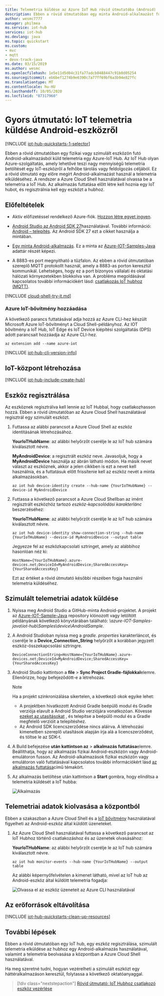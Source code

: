 ```yaml
---
title: Telemetria küldése az Azure IoT Hub rövid útmutatóba (Android) | Microsoft Docs
description: Ebben a rövid útmutatóban egy minta Android-alkalmazást futtat, amely szimulált telemetria küld egy IoT hubhoz, és beolvassa a telemetria a IoT hub-ból a felhőben történő feldolgozásra.
author: wesmc7777
manager: philmea
ms.service: iot-hub
services: iot-hub
ms.devlang: java
ms.topic: quickstart
ms.custom:
- mvc
- mqtt
- devx-track-java
ms.date: 03/15/2019
ms.author: wesmc
ms.openlocfilehash: 1e5e11d5d04c31fa77adcb0488447c91b0d05254
ms.sourcegitcommit: eb6bef1274b9e6390c7a77ff69bf6a3b94e827fc
ms.translationtype: MT
ms.contentlocale: hu-HU
ms.lasthandoff: 10/05/2020
ms.locfileid: "87317960"
---
```

# <a name="quickstart-send-iot-telemetry-from-an-android-device"></a>Gyors útmutató: IoT telemetria küldése Android-eszközről

[!INCLUDE [iot-hub-quickstarts-1-selector](../../includes/iot-hub-quickstarts-1-selector.md)]

Ebben a rövid útmutatóban egy fizikai vagy szimulált eszközön futó Android-alkalmazásból küld telemetria egy Azure-IoT Hub. Az IoT Hub olyan Azure-szolgáltatás, amely lehetővé teszi nagy mennyiségű telemetria betöltését egy IoT-eszközről a felhőbe tárolás vagy feldolgozás céljából. Ez a rövid útmutató egy előre megírt Android-alkalmazást használ a telemetria elküldéséhez. A rendszer a Azure Cloud Shell használatával olvassa be a telemetria a IoT Hub. Az alkalmazás futtatása előtt létre kell hoznia egy IoT hubot, és regisztrálnia kell egy eszközt a hubhoz.

## <a name="prerequisites"></a>Előfeltételek

* Aktív előfizetéssel rendelkező Azure-fiók. [Hozzon létre egyet ingyen](https://azure.microsoft.com/free/?ref=microsoft.com&utm_source=microsoft.com&utm_medium=docs&utm_campaign=visualstudio).

* [Android Studio az Android SDK 27](https://developer.android.com/studio/)használatával. További információ: [Android – telepítés](https://developer.android.com/studio/install). Az Android SDK 27 ezt a cikket használja a mintában.

* [Egy minta Android-alkalmazás](https://github.com/Azure-Samples/azure-iot-samples-java/tree/master/iot-hub/Samples/device/AndroidSample). Ez a minta az [Azure-IOT-Samples-Java](https://github.com/Azure-Samples/azure-iot-samples-java) adattár részét képezi.

* A 8883-es port megnyitható a tűzfalon. Az ebben a rövid útmutatóban szereplő MQTT protokollt használ, amely a 8883-as porton keresztül kommunikál. Lehetséges, hogy ez a port bizonyos vállalati és oktatási hálózati környezetekben blokkolva van. A probléma megoldásával kapcsolatos további információkért lásd: [csatlakozás IoT hubhoz (MQTT)](iot-hub-mqtt-support.md#connecting-to-iot-hub).

[!INCLUDE [cloud-shell-try-it.md](../../includes/cloud-shell-try-it.md)]

### <a name="add-azure-iot-extension"></a>Azure IoT-bővítmény hozzáadása

A következő parancs futtatásával adja hozzá az Azure CLI-hez készült Microsoft Azure IoT-bővítményt a Cloud Shell-példányhoz. Az IOT bővítmény a IoT Hub, IoT Edge és IoT Device kiépítési szolgáltatás (DPS) adott parancsait hozzáadja az Azure CLI-hez.

```azurecli-interactive
az extension add --name azure-iot
```

[!INCLUDE [iot-hub-cli-version-info](../../includes/iot-hub-cli-version-info.md)]

## <a name="create-an-iot-hub"></a>IoT-központ létrehozása

[!INCLUDE [iot-hub-include-create-hub](../../includes/iot-hub-include-create-hub.md)]

## <a name="register-a-device"></a>Eszköz regisztrálása

Az eszköznek regisztrálva kell lennie az IoT Hubbal, hogy csatlakozhasson hozzá. Ebben a rövid útmutatóban az Azure Cloud Shell használatával regisztrál egy szimulált eszközt.

1. Futtassa az alábbi parancsot a Azure Cloud Shell az eszköz identitásának létrehozásához.

   **YourIoTHubName**: az alábbi helyőrzőt cserélje le az IoT hub számára kiválasztott névre.

   **MyAndroidDevice**: a regisztrált eszköz neve. Javasoljuk, hogy a **MyAndroidDevice** használja az ábrán látható módon. Ha másik nevet választ az eszköznek, akkor a jelen cikkben is ezt a nevet kell használnia, és a futtatásuk előtt frissítenie kell az eszköz nevét a minta alkalmazásokban.

    ```azurecli-interactive
    az iot hub device-identity create --hub-name {YourIoTHubName} --device-id MyAndroidDevice
    ```

2. Futtassa a következő parancsot a Azure Cloud Shellban az imént regisztrált eszközhöz tartozó _eszköz-kapcsolódási karakterlánc_ beszerzéséhez:

    **YourIoTHubName**: az alábbi helyőrzőt cserélje le az IoT hub számára kiválasztott névre.

    ```azurecli-interactive
    az iot hub device-identity show-connection-string --hub-name {YourIoTHubName} --device-id MyAndroidDevice --output table
    ```

    Jegyezze fel az eszközkapcsolati sztringet, amely az alábbihoz hasonlóan néz ki:

   `HostName={YourIoTHubName}.azure-devices.net;DeviceId=MyAndroidDevice;SharedAccessKey={YourSharedAccessKey}`

    Ezt az értéket a rövid útmutató későbbi részében fogja használni telemetria küldéséhez.

## <a name="send-simulated-telemetry"></a>Szimulált telemetriai adatok küldése

1. Nyissa meg Android Studio a GitHub-minta Android-projektet. A projekt az [Azure-IOT-Sample-Java](https://github.com/Azure-Samples/azure-iot-samples-java) repository klónozott vagy letöltött példányának következő könyvtárában található: *\azure-IOT-Samples-java\iot-hub\Samples\device\AndroidSample*.

2. A Android Studioban nyissa meg a *gradle. properties* karakterláncot, és cserélje le a **Device_Connection_String** helyőrzőt a korábban jegyzett eszköz-összekapcsolási sztringre.

    ```
    DeviceConnectionString=HostName={YourIoTHubName}.azure-devices.net;DeviceId=MyAndroidDevice;SharedAccessKey={YourSharedAccessKey}
    ```

3. Android Studio kattintson a **file**  >  **Sync Project Gradle-fájlokkal**elemre. Ellenőrizze, hogy befejeződött-e a létrehozás.

   > [!NOTE]
   > Ha a projekt szinkronizálása sikertelen, a következő okok egyike lehet:
   >
   > * A projektben hivatkozott Android Gradle beépülő modul és Gradle verziója elavult a Android Studio verziójára vonatkozóan. Kövesse [ezeket az utasításokat](https://developer.android.com/studio/releases/gradle-plugin) , és telepítse a beépülő modul és a Gradle megfelelő verzióit a telepítéshez.
   > * Az Android SDK licencszerződése nincs aláírva. A létrehozási kimenetben szereplő utasítások alapján írja alá a licencszerződést, és töltse le az SDK-t.

4. A Build befejezése **után kattintson az**  >  **alkalmazás futtatása**elemre. Beállíthatja, hogy az alkalmazás fizikai Android-eszközön vagy Android-emulátoron fusson. Az Android-alkalmazások fizikai eszközön vagy emulátoron való futtatásával kapcsolatos további információkért lásd [az alkalmazás futtatása](https://developer.android.com/training/basics/firstapp/running-app)című témakört.

5. Az alkalmazás betöltése után kattintson a **Start** gombra, hogy elindítsa a telemetria küldését a IoT hubba:

    ![Alkalmazás](media/quickstart-send-telemetry-android/sample-screenshot.png)


## <a name="read-the-telemetry-from-your-hub"></a>Telemetriai adatok kiolvasása a központból

Ebben a szakaszban a Azure Cloud Shell és a [IoT bővítmény](https://docs.microsoft.com/cli/azure/ext/azure-iot/iot?view=azure-cli-latest) használatával figyelheti az Android-eszköz által küldött üzeneteket.

1. Az Azure Cloud Shell használatával futtassa a következő parancsot az IoT Hubhoz történő csatlakozáshoz és az üzenetek olvasásához:

   **YourIoTHubName**: az alábbi helyőrzőt cserélje le az IoT hub számára kiválasztott névre.

    ```azurecli-interactive
    az iot hub monitor-events --hub-name {YourIoTHubName} --output table
    ```

    Az alábbi képernyőfelvételen a kimenet látható, mivel az IoT hub az Android-eszköz által küldött telemetria fogadja:

      ![Olvassa el az eszköz üzeneteit az Azure CLI használatával](media/quickstart-send-telemetry-android/read-data.png)
## <a name="clean-up-resources"></a>Az erőforrások eltávolítása

[!INCLUDE [iot-hub-quickstarts-clean-up-resources](../../includes/iot-hub-quickstarts-clean-up-resources.md)]

## <a name="next-steps"></a>További lépések

Ebben a rövid útmutatóban egy IoT hub, egy eszköz regisztrálása, szimulált telemetria elküldése az hubhoz egy Android-alkalmazás használatával, valamint a telemetria beolvasása a központban a Azure Cloud Shell használatával.

Ha meg szeretné tudni, hogyan vezérelheti a szimulált eszközt egy háttéralkalmazáson keresztül, folytassa a következő oktatóanyaggal.

> [!div class="nextstepaction"]
> [Rövid útmutató: IoT Hubhoz csatlakozó eszköz vezérlése](quickstart-control-device-android.md)